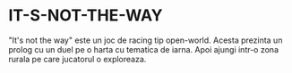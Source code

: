 # IT-S-NOT-THE-WAY
"It's not the way" este un joc de racing tip open-world. Acesta prezinta un prolog cu un duel pe o harta cu tematica de iarna. Apoi ajungi intr-o zona rurala pe care jucatorul o exploreaza.
